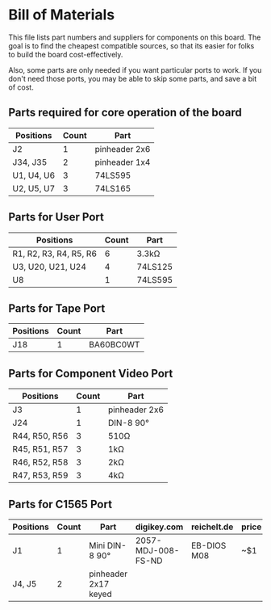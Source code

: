 # Bill of Materials

This file lists part numbers and suppliers for components on this board.
The goal is to find the cheapest compatible sources, so that its easier 
for folks to build the board cost-effectively.

Also, some parts are only needed if you want particular ports to work.
If you don't need those ports, you may be able to skip some parts, and
save a bit of cost.

## Parts required for core operation of the board

| Positions      | Count | Part          |
|----------------|-------|---------------|
| J2             | 1     | pinheader 2x6 |
| J34, J35       | 2     | pinheader 1x4 |
| U1, U4, U6     | 3     | 74LS595       |
| U2, U5, U7     | 3     | 74LS165       |

## Parts for User Port

| Positions              | Count | Part          |
|------------------------|-------|---------------|
| R1, R2, R3, R4, R5, R6 | 6     | 3.3kΩ         |
| U3, U20, U21, U24      | 4     | 74LS125       |
| U8                     | 1     | 74LS595       |


## Parts for Tape Port

| Positions     | Count | Part      |
|---------------|-------|-----------|
| J18           | 1     | BA60BC0WT |


## Parts for Component Video Port

| Positions     | Count | Part          |
|---------------|-------|---------------|
| J3            | 1     | pinheader 2x6 |
| J24           | 1     | DIN-8 90°     |
| R44, R50, R56 | 3     | 510Ω          |
| R45, R51, R57 | 3     | 1kΩ           |
| R46, R52, R58 | 3     | 2kΩ           |
| R47, R53, R59 | 3     | 4kΩ           |

## Parts for C1565 Port

| Positions | Count | Part                 | digikey.com        | reichelt.de | price |
|-----------|-------|----------------------|--------------------|-------------|-------| 
| J1        | 1     | Mini DIN-8 90°       | 2057-MDJ-008-FS-ND | EB-DIOS M08 | ~$1   |
| J4, J5    | 2     | pinheader 2x17 keyed |                    |             |       |
